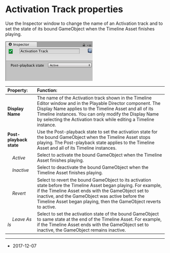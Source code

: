 # Activation Track properties

Use the Inspector window to change the name of an Activation track and to set the state of its bound GameObject when the Timeline Asset finishes playing.

![Inspector window when selecting an Activation track in the Timeline Editor window](../uploads/Main/timeline_inspector_activation_track.png)


|**Property:** |**Function:** |
|:---|:---|
|__Display Name__| The name of the Activation track shown in the Timeline Editor window and in the Playable Director component. The Display Name applies to the Timeline Asset and all of its Timeline instances. You can only modify the Display Name by selecting the Activation track while editing a Timeline instance. |
|__Post-playback state__ | Use the Post-playback state to set the activation state for the bound GameObject when the Timeline Asset stops playing. The Post-playback state applies to the Timeline Asset and all of its Timeline instances. |
|&#160;&#160;&#160;&#160;_Active_ | Select to activate the bound GameObject when the Timeline Asset finishes playing. |
|&#160;&#160;&#160;&#160;_Inactive_ | Select to deactivate the bound GameObject when the Timeline Asset finishes playing. |
|&#160;&#160;&#160;&#160;_Revert_ | Select to revert the bound GameObject to its activation state before the Timeline Asset began playing. For example, if the Timeline Asset ends with the GameObject set to inactive, and the GameObject was active before the Timeline Asset began playing, then the GameObject reverts to active. |
|&#160;&#160;&#160;&#160;_Leave As Is_ | Select to set the activation state of the bound GameObject to same state at the end of the Timeline Asset. For example, if the Timeline Asset ends with the GameObject set to inactive, the GameObject remains inactive. |

---
* <span class="page-edit">2017-12-07  <!-- include IncludeTextNewPageSomeEdit --></span>